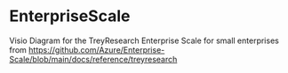 # EnterpriseScale

Visio Diagram for the TreyResearch Enterprise Scale for small enterprises from https://github.com/Azure/Enterprise-Scale/blob/main/docs/reference/treyresearch 

